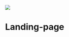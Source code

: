 <img src="https://media.giphy.com/media/QWkRozImhYBRfIcG7i/giphy-downsized-large.gif" />

# Landing-page
